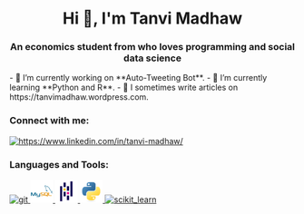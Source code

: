 

<!--
**t-madhaw/t-madhaw** is a ✨ _special_ ✨ repository because its `README.md` (this file) appears on your GitHub profile.--!>

<h1 align="center">Hi 👋, I'm Tanvi Madhaw</h1>
<h3 align="center">An economics student from who loves programming and social data science</h3>

- 🔭 I’m currently working on **Auto-Tweeting Bot**. 


- 🌱 I’m currently learning **Python and R**. 


- 📝 I sometimes write articles on https://tanvimadhaw.wordpress.com.   


<h3 align="left">Connect with me:</h3>
<p align="left">
<a href="https://linkedin.com/in/https://www.linkedin.com/in/tanvi-madhaw/" target="blank"><img align="center" src="https://raw.githubusercontent.com/rahuldkjain/github-profile-readme-generator/master/src/images/icons/Social/linked-in-alt.svg" alt="https://www.linkedin.com/in/tanvi-madhaw/" height="30" width="40" /></a>


<h3 align="left">Languages and Tools:</h3>
<p align="left"> <a href="https://git-scm.com/" target="_blank" rel="noreferrer"> <img src="https://www.vectorlogo.zone/logos/git-scm/git-scm-icon.svg" alt="git" width="40" height="40"/> </a> <a href="https://www.mysql.com/" target="_blank" rel="noreferrer"> <img src="https://raw.githubusercontent.com/devicons/devicon/master/icons/mysql/mysql-original-wordmark.svg" alt="mysql" width="40" height="40"/> </a> <a href="https://pandas.pydata.org/" target="_blank" rel="noreferrer"> <img src="https://raw.githubusercontent.com/devicons/devicon/2ae2a900d2f041da66e950e4d48052658d850630/icons/pandas/pandas-original.svg" alt="pandas" width="40" height="40"/> </a> <a href="https://www.python.org" target="_blank" rel="noreferrer"> <img src="https://raw.githubusercontent.com/devicons/devicon/master/icons/python/python-original.svg" alt="python" width="40" height="40"/> </a> <a href="https://scikit-learn.org/" target="_blank" rel="noreferrer"> <img src="https://upload.wikimedia.org/wikipedia/commons/0/05/Scikit_learn_logo_small.svg" alt="scikit_learn" width="40" height="40"/> </a> </p>
